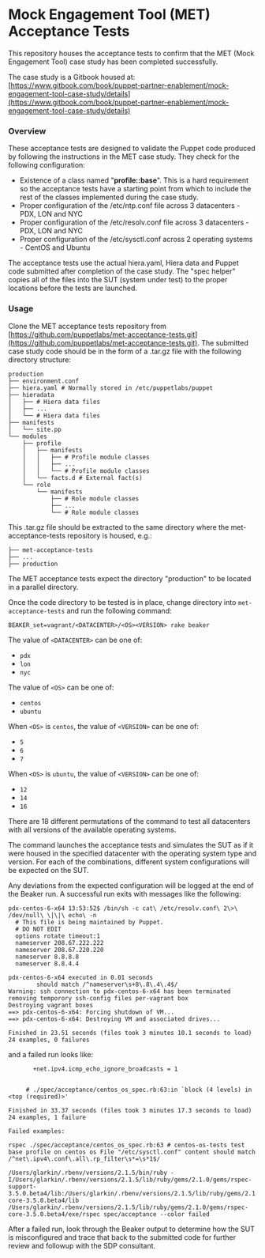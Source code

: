 # Mock Engagement Tool (MET) Acceptance Tests
This repository houses the acceptance tests to confirm that the MET (Mock Engagement Tool) case study has been completed successfully.

The case study is a Gitbook housed at: [https://www.gitbook.com/book/puppet-partner-enablement/mock-engagement-tool-case-study/details](https://www.gitbook.com/book/puppet-partner-enablement/mock-engagement-tool-case-study/details)

### Overview

These acceptance tests are designed to validate the Puppet code produced by following the instructions in the MET case study. They check for the following configuration:

* Existence of a class named "**profile::base**". This is a hard requirement so the acceptance tests have a starting point from which to include the rest of the classes implemented during the case study.
* Proper configuration of the /etc/ntp.conf file across 3 datacenters - PDX, LON and NYC
* Proper configuration of the /etc/resolv.conf file across 3 datacenters - PDX, LON and NYC
* Proper configuration of the /etc/sysctl.conf across 2 operating systems - CentOS and Ubuntu

The acceptance tests use the actual hiera.yaml, Hiera data and Puppet code submitted after completion of the case study. The "spec helper" copies all of the files into the SUT (system under test) to the proper locations before the tests are launched.

### Usage

Clone the MET acceptance tests repository from [https://github.com/puppetlabs/met-acceptance-tests.git](https://github.com/puppetlabs/met-acceptance-tests.git). The submitted case study code should be in the form of a .tar.gz file with the following directory structure:

```
production
├── environment.conf
├── hiera.yaml # Normally stored in /etc/puppetlabs/puppet
├── hieradata
│   ├── # Hiera data files
│   ├── ...
│   └── # Hiera data files
├── manifests
│   └── site.pp
└── modules
    ├── profile
    │   ├── manifests
    │   │   ├── # Profile module classes
    │   │   ├── ...
    │   │   └── # Profile module classes
    │   └── facts.d # External fact(s)
    └── role
        └── manifests
            ├── # Role module classes
            ├── ...
            └── # Role module classes
```

This .tar.gz file should be extracted to the same directory where the met-acceptance-tests repository is housed, e.g.:

```
├── met-acceptance-tests
├── ...
├── production
```

The MET acceptance tests expect the directory "production" to be located in a parallel directory.

Once the code directory to be tested is in place, change directory into `met-acceptance-tests` and run the following command:

```
BEAKER_set=vagrant/<DATACENTER>/<OS><VERSION> rake beaker
```

The value of `<DATACENTER>` can be one of:

* `pdx`
* `lon`
* `nyc`

The value of `<OS>` can be one of:

* `centos`
* `ubuntu`

When `<OS>` is `centos`, the value of `<VERSION>` can be one of:

* `5`
* `6`
* `7`

When `<OS>` is `ubuntu`, the value of `<VERSION>` can be one of:

* `12`
* `14`
* `16`

There are 18 different permutations of the command to test all datacenters with all versions of the available operating systems.

The command launches the acceptance tests and simulates the SUT as if it were housed in the specified datacenter with the operating system type and version. For each of the combinations, different system configurations will be expected on the SUT.

Any deviations from the expected configuration will be logged at the end of the Beaker run. A successful run exits with messages like the following:

```
pdx-centos-6-x64 13:53:52$ /bin/sh -c cat\ /etc/resolv.conf\ 2\>\ /dev/null\ \|\|\ echo\ -n
  # This file is being maintained by Puppet.
  # DO NOT EDIT
  options rotate timeout:1
  nameserver 208.67.222.222
  nameserver 208.67.220.220
  nameserver 8.8.8.8
  nameserver 8.8.4.4

pdx-centos-6-x64 executed in 0.01 seconds
        should match /^nameserver\s+8\.8\.4\.4$/
Warning: ssh connection to pdx-centos-6-x64 has been terminated
removing temporory ssh-config files per-vagrant box
Destroying vagrant boxes
==> pdx-centos-6-x64: Forcing shutdown of VM...
==> pdx-centos-6-x64: Destroying VM and associated drives...

Finished in 23.51 seconds (files took 3 minutes 10.1 seconds to load)
24 examples, 0 failures

```

and a failed run looks like:

```
       +net.ipv4.icmp_echo_ignore_broadcasts = 1


     # ./spec/acceptance/centos_os_spec.rb:63:in `block (4 levels) in <top (required)>'

Finished in 33.37 seconds (files took 3 minutes 17.3 seconds to load)
24 examples, 1 failure

Failed examples:

rspec ./spec/acceptance/centos_os_spec.rb:63 # centos-os-tests test base profile on centos os File "/etc/sysctl.conf" content should match /^net\.ipv4\.conf\.all\.rp_filter\s*=\s*1$/

/Users/glarkin/.rbenv/versions/2.1.5/bin/ruby -I/Users/glarkin/.rbenv/versions/2.1.5/lib/ruby/gems/2.1.0/gems/rspec-support-3.5.0.beta4/lib:/Users/glarkin/.rbenv/versions/2.1.5/lib/ruby/gems/2.1.0/gems/rspec-core-3.5.0.beta4/lib /Users/glarkin/.rbenv/versions/2.1.5/lib/ruby/gems/2.1.0/gems/rspec-core-3.5.0.beta4/exe/rspec spec/acceptance --color failed
```

After a failed run, look through the Beaker output to determine how the SUT is misconfigured and trace that back to the submitted code for further review and followup with the SDP consultant.